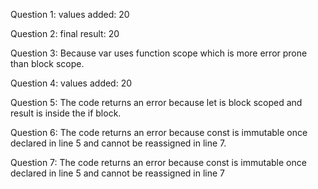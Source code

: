 Question 1:
values added: 20

Question 2:
final result: 20

Question 3:
Because var uses function scope which is more error prone than block scope.

Question 4:
values added: 20

Question 5:
The code returns an error because let is block scoped and result is 
inside the if block.

Question 6:
The code returns an error because const is immutable once declared in line 5
and cannot be reassigned in line 7.

Question 7:
The code returns an error because const is immutable once declared in line 5
and cannot be reassigned in line 7